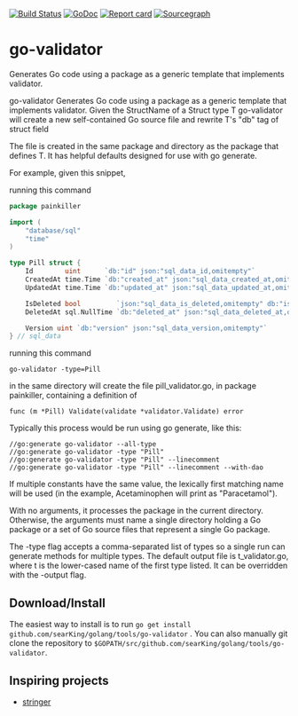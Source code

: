 [![Build Status](https://travis-ci.org/searKing/travis-ci.svg?branch=go-validator)](https://travis-ci.org/searKing/travis-ci)
[![GoDoc](https://godoc.org/github.com/searKing/golang/tools/go-validator?status.svg)](https://godoc.org/github.com/searKing/golang/tools/go-validator)
[![Report card](https://goreportcard.com/badge/github.com/searKing/golang/tools/go-validator)](https://goreportcard.com/report/github.com/searKing/golang/tools/go-validator)
[![Sourcegraph](https://sourcegraph.com/github.com/searKing/golang/-/badge.svg)](https://sourcegraph.com/github.com/searKing/travis-ci@go-validator?badge)

# go-validator

Generates Go code using a package as a generic template that implements validator.

go-validator Generates Go code using a package as a generic template that implements validator. Given the StructName of
a Struct type T go-validator will create a new self-contained Go source file and rewrite T's "db" tag of struct field

The file is created in the same package and directory as the package that defines T. It has helpful defaults designed
for use with go generate.

For example, given this snippet,

running this command

```go
package painkiller

import (
	"database/sql"
	"time"
)

type Pill struct {
	Id        uint      `db:"id" json:"sql_data_id,omitempty"`
	CreatedAt time.Time `db:"created_at" json:"sql_data_created_at,omitempty"`
	UpdatedAt time.Time `db:"updated_at" json:"sql_data_updated_at,omitempty"`

	IsDeleted bool         `json:"sql_data_is_deleted,omitempty" db:"is_deleted"`
	DeletedAt sql.NullTime `db:"deleted_at" json:"sql_data_deleted_at,omitempty"`

	Version uint `db:"version" json:"sql_data_version,omitempty"`
} // sql_data

```

running this command

```
go-validator -type=Pill
```

in the same directory will create the file pill_validator.go, in package painkiller, containing a definition of

```
func (m *Pill) Validate(validate *validator.Validate) error
```

Typically this process would be run using go generate, like this:

```
//go:generate go-validator --all-type
//go:generate go-validator -type "Pill"
//go:generate go-validator -type "Pill" --linecomment
//go:generate go-validator -type "Pill" --linecomment --with-dao
```

If multiple constants have the same value, the lexically first matching name will be used (in the example, Acetaminophen
will print as "Paracetamol").

With no arguments, it processes the package in the current directory. Otherwise, the arguments must name a single
directory holding a Go package or a set of Go source files that represent a single Go package.

The -type flag accepts a comma-separated list of types so a single run can generate methods for multiple types. The
default output file is t_validator.go, where t is the lower-cased name of the first type listed. It can be overridden
with the -output flag.

## Download/Install

The easiest way to install is to run `go get install github.com/searKing/golang/tools/go-validator`
. You can also manually git clone the repository to `$GOPATH/src/github.com/searKing/golang/tools/go-validator`.

## Inspiring projects

* [stringer](https://godoc.org/golang.org/x/tools/cmd/stringer)
